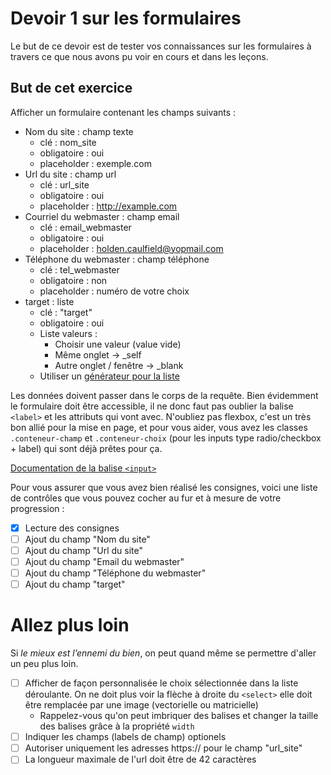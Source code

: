 # Devoir 1 sur les formulaires

Le but de ce devoir est de tester vos connaissances sur les formulaires à travers ce que nous avons pu voir en cours et dans les leçons.

## But de cet exercice

Afficher un formulaire contenant les champs suivants :

- Nom du site : champ texte
  - clé : nom_site
  - obligatoire : oui
  - placeholder : exemple.com
- Url du site : champ url
  - clé : url_site
  - obligatoire : oui
  - placeholder : http://example.com
- Courriel du webmaster : champ email
  - clé : email_webmaster
  - obligatoire : oui
  - placeholder : holden.caulfield@yopmail.com
- Téléphone du webmaster : champ téléphone
  - clé : tel_webmaster
  - obligatoire : non
  - placeholder : numéro de votre choix
- target : liste
  - clé : "target"
  - obligatoire : oui
  - Liste valeurs :
    - Choisir une valeur (value vide)
    - Même onglet -> \_self
    - Autre onglet / fenêtre -> \_blank
  - Utiliser un [générateur pour la liste](https://accessify.com/tools-and-wizards/developer-tools/insta-select/)

Les données doivent passer dans le corps de la requête. Bien évidemment le formulaire doit être accessible, il ne donc faut pas oublier la balise `<label>` et les attributs qui vont avec.
N'oubliez pas flexbox, c'est un très bon allié pour la mise en page, et pour vous aider, vous avez les classes `.conteneur-champ` et `.conteneur-choix` (pour les inputs type radio/checkbox + label) qui sont déjà prêtes pour ça.

[Documentation de la balise `<input>`](https://developer.mozilla.org/fr/docs/Web/HTML/Element/input)

Pour vous assurer que vous avez bien réalisé les consignes, voici une liste de contrôles que vous pouvez cocher au fur et à mesure de votre progression :

- [x] Lecture des consignes
- [ ] Ajout du champ "Nom du site"
- [ ] Ajout du champ "Url du site"
- [ ] Ajout du champ "Email du webmaster"
- [ ] Ajout du champ "Téléphone du webmaster"
- [ ] Ajout du champ "target"

# Allez plus loin

Si _le mieux est l’ennemi du bien_, on peut quand même se permettre d'aller un peu plus loin.

- [ ] Afficher de façon personnalisée le choix sélectionnée dans la liste déroulante. On ne doit plus voir la flèche à droite du `<select>` elle doit être remplacée par une image (vectorielle ou matricielle)
  - Rappelez-vous qu'on peut imbriquer des balises et changer la taille des balises grâce à la propriété `width`
- [ ] Indiquer les champs (labels de champ) optionels
- [ ] Autoriser uniquement les adresses https:// pour le champ "url_site"
- [ ] La longueur maximale de l'url doit être de 42 caractères
